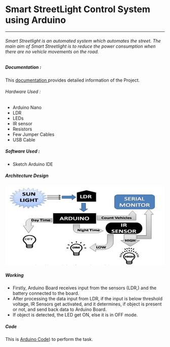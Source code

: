 # Smart StreetLight Control System using Arduino
------------



###### Smart Streetlight is an automated system which automates the street. The main aim of Smart Streetlight is to reduce the power consumption when there are no vehicle movements on the road.

##### Documentation :
This [documentation ](https://github.com/mohamedrizwan4518/smart-street-light-system/blob/main/Smart_Streetlight_Control_System.pdf) provides detailed information of the Project. 

###### Hardware Used :
- Arduino Nano
- LDR
- LEDs
- IR sensor
- Resistors
- Few Jumper Cables
- USB Cable

##### Software Used : 
- Sketch Arduino IDE

##### Architecture Design
![Block Diagram](pictures/block.png)

##### Working
- Firstly, Arduino Board receives input from the sensors (LDR,) and the battery
connected to the board.
- After processing the data input from LDR, if the input is below threshold voltage, IR Sensors get activated, and it determines, if object is present or not, and send back data to Arduino Board.
- If object is detected, the LED get ON, else it is in OFF mode.

##### Code
This is [Arduino Code](https://github.com/mohamedrizwan4518/smart-street-light-system/blob/main/arduino_code.ino)) to perform the task.

